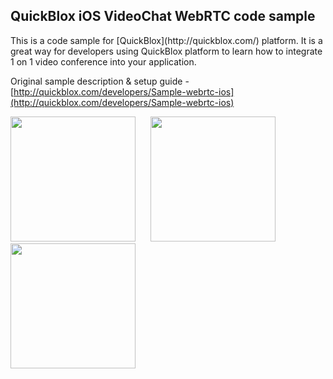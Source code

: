 <h2> QuickBlox iOS VideoChat WebRTC code sample</h2>
This is a code sample for [QuickBlox](http://quickblox.com/) platform. It is a great way for developers using QuickBlox platform to learn how to integrate 1 on 1 video conference into your application.

Original sample description & setup guide - [http://quickblox.com/developers/Sample-webrtc-ios](http://quickblox.com/developers/Sample-webrtc-ios)

<img src="http://quickblox.com/developers//images/thumb/1/14/User_List.png/200px-User_List.png" width=200 />
&nbsp;&nbsp;&nbsp;&nbsp; <img src="http://quickblox.com/developers//images/thumb/e/e0/Video_Call.png/200px-Video_Call.png" width=200 />
&nbsp;&nbsp;&nbsp;&nbsp; <img src="http://quickblox.com/developers//images/thumb/0/04/Incoming_Call.png/200px-Incoming_Call.png" width=200 />
